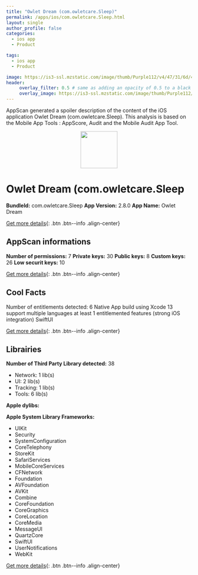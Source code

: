 ```yaml
---
title: "Owlet Dream (com.owletcare.Sleep)"
permalink: /apps/ios/com.owletcare.Sleep.html
layout: single
author_profile: false
categories: 
  - ios app 
  - Product 

tags: 
  - ios app 
  - Product 

image: https://is3-ssl.mzstatic.com/image/thumb/Purple112/v4/47/31/6d/47316d62-5f3c-3497-f688-c1f3108a9723/AppIcon.dream-0-1x_U007emarketing-0-7-0-sRGB-85-220.png/512x512bb.jpg
header: 
     overlay_filter: 0.5 # same as adding an opacity of 0.5 to a black background
     overlay_image: https://is3-ssl.mzstatic.com/image/thumb/Purple112/v4/47/31/6d/47316d62-5f3c-3497-f688-c1f3108a9723/AppIcon.dream-0-1x_U007emarketing-0-7-0-sRGB-85-220.png/512x512bb.jpg
---
```

AppScan generated a spoiler description of the content of the iOS application Owlet Dream (com.owletcare.Sleep). This analysis is based on the Mobile App Tools : AppScore, Audit and the Mobile Audit App Tool.

  
  
<div style="text-align: center;"><img src="https://is3-ssl.mzstatic.com/image/thumb/Purple112/v4/47/31/6d/47316d62-5f3c-3497-f688-c1f3108a9723/AppIcon.dream-0-1x_U007emarketing-0-7-0-sRGB-85-220.png/512x512bb.jpg" width="100" height="100"></div>  
  
# Owlet Dream (com.owletcare.Sleep

**BundleId:** com.owletcare.Sleep
**App Version:** 2.8.0
**App Name:** Owlet Dream


[Get more details](/pricing.html){: .btn .btn--info .align-center}  
  
## AppScan informations 

**Number of permissions:** 7
**Private keys:** 30
**Public keys:** 8
**Custom keys:** 26
**Low securit keys:** 10
  
[Get more details](/pricing.html){: .btn .btn--info .align-center}

## Cool Facts

Number of entitlements detected: 6
Native App
build using Xcode 13
support multiple languages
at least 1 entitlemented features (strong iOS integration)
SwiftUI
  
[Get more details](/pricing.html){: .btn .btn--info .align-center}

## Librairies 
**Number of Third Party Library detected:** 38
- Network: 1 lib(s)
- UI: 2 lib(s)
- Tracking: 1 lib(s)
- Tools: 6 lib(s)

**Apple dylibs:**


**Apple System Library Frameworks:**
- UIKit
- Security
- SystemConfiguration
- CoreTelephony
- StoreKit
- SafariServices
- MobileCoreServices
- CFNetwork
- Foundation
- AVFoundation
- AVKit
- Combine
- CoreFoundation
- CoreGraphics
- CoreLocation
- CoreMedia
- MessageUI
- QuartzCore
- SwiftUI
- UserNotifications
- WebKit


  
[Get more details](/pricing.html){: .btn .btn--info .align-center}

